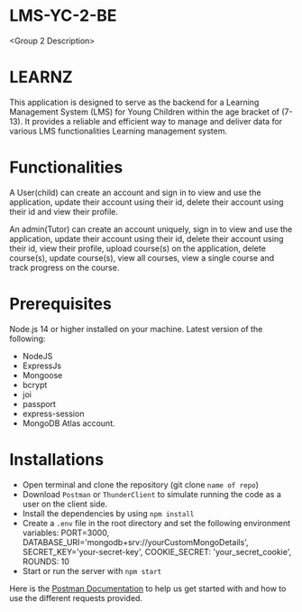 # LMS-YC-2-BE
&lt;Group 2 Description>
# LEARNZ
This application is designed to serve as the backend for a Learning Management System (LMS) for Young Children within the age bracket of (7-13). It provides a reliable and efficient way to manage and deliver data for various LMS functionalities Learning management system. 

# Functionalities
A User(child) can create an account and sign in to view and use the application, update their account using their id, delete their account using their id and view their profile.

An admin(Tutor) can create an account uniquely, sign in to view and use the application, update their account using their id, delete their account using their id, view their profile, upload course(s) on the application, delete course(s), update course(s), view all courses, view a single course and track progress on the course.

# Prerequisites
Node.js 14 or higher installed on your machine.
Latest version of the following:
+ NodeJS 
+ ExpressJs
+ Mongoose
+ bcrypt
+ joi
+ passport
+ express-session
+ MongoDB Atlas account.

# Installations
+ Open terminal and clone the repository (git clone `name of repo`)
+ Download `Postman` or `ThunderClient` to simulate running the code as a user on the client side.
+ Install the dependencies by using `npm install`
+ Create a `.env` file in the root directory and set the following environment variables: PORT=3000, DATABASE_URI='mongodb+srv://yourCustomMongoDetails', SECRET_KEY='your-secret-key', COOKIE_SECRET: 'your_secret_cookie', ROUNDS: 10
+ Start or run the server with `npm start`

Here is the [Postman Documentation](https://documenter.getpostman.com/view/25807810/2s93mATfAx) to help us get started with and how to use the different requests provided.